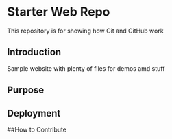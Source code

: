# Starter Web Repo

This repository is for showing how Git and GitHub work

## Introduction
Sample website with plenty of files for demos amd stuff
## Purpose

## Deployment

##How to Contribute

